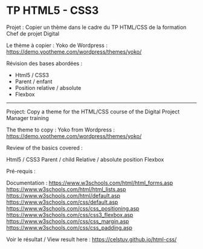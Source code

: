 # TP HTML5 - CSS3
Projet  :
Copier un thème dans le cadre du TP HTML/CSS de la formation Chef de projet Digital

Le thème à copier :
Yoko de Wordpress : https://demo.yootheme.com/wordpress/themes/yoko/

Révision des bases abordées :
 - Html5 / CSS3
 - Parent / enfant
 - Position relative / absolute
 - Flexbox

-----------------------------------------------------------------------------------------
Project: Copy a theme for the HTML/CSS course of the Digital Project Manager training

The theme to copy : 
Yoko from Wordpress : https://demo.yootheme.com/wordpress/themes/yoko/

Review of the basics covered :

Html5 / CSS3
Parent / child
Relative / absolute position
Flexbox

Pré-requis :

Documentation :
https://www.w3schools.com/html/html_forms.asp
https://www.w3schools.com/html/html_lists.asp
https://www.w3schools.com/html/default.asp
https://www.w3schools.com/css/default.asp
https://www.w3schools.com/css/css_positioning.asp
https://www.w3schools.com/css/css3_flexbox.asp
https://www.w3schools.com/css/css_margin.asp
https://www.w3schools.com/css/css_padding.asp


Voir le résultat / View result here : https://celstuv.github.io/html-css/
